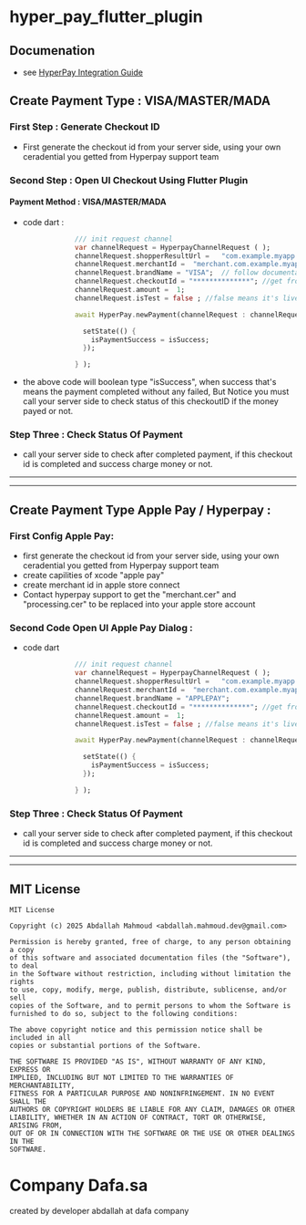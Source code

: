 # hyper_pay_flutter_plugin

## Documenation 
* see [HyperPay Integration Guide](https://www.hyperpay.com/integration-guide/)


## Create Payment Type :  VISA/MASTER/MADA

### First Step : Generate Checkout ID 

* First generate the checkout id from your server side, using your own ceradential you getted from Hyperpay support team

### Second Step : Open UI Checkout Using Flutter Plugin

#### Payment Method : VISA/MASTER/MADA 

* code dart :
```dart
                /// init request channel
                var channelRequest = HyperpayChannelRequest ( );
                channelRequest.shopperResultUrl =   "com.example.myapp.payment";  //contact hyperpay support to get merchantId
                channelRequest.merchantId =  "merchant.com.example.myapp";  //contact hyperpay support to get merchantId
                channelRequest.brandName = "VISA";  // follow documentation to get brand name, example : VISA/MASTER/MADA 
                channelRequest.checkoutId = "**************"; //get from your server side 
                channelRequest.amount =  1;
                channelRequest.isTest = false ; //false means it's live

                await HyperPay.newPayment(channelRequest : channelRequest, onComplete: (bool isSuccess) {

                  setState(() {
                    isPaymentSuccess = isSuccess;
                  });

                } );
```
* the above code will boolean type "isSuccess", when success that's means the payment completed without any failed,
  But Notice you must call your server side to check status of this checkoutID if the money payed or not.
 
### Step Three : Check Status Of Payment 

* call your server side to check after completed payment, if this checkout id is completed and success charge money or not.


-----

-----

## Create Payment Type Apple Pay / Hyperpay :

### First Config Apple Pay:

* first generate the checkout id from your server side, using your own ceradential you getted from Hyperpay support team
* create capilities of xcode "apple pay"
* create merchant id in apple store connect
* Contact hyperpay support to get the "merchant.cer" and "processing.cer" to be replaced into your apple store account

### Second Code Open UI Apple Pay Dialog :

* code dart 
```dart
                /// init request channel
                var channelRequest = HyperpayChannelRequest ( );
                channelRequest.shopperResultUrl =   "com.example.myapp.payment";  //contact hyperpay support to get merchantId
                channelRequest.merchantId =  "merchant.com.example.myapp";  //contact hyperpay support to get merchantId
                channelRequest.brandName = "APPLEPAY";  
                channelRequest.checkoutId = "**************"; //get from your server side 
                channelRequest.amount =  1;
                channelRequest.isTest = false ; //false means it's live

                await HyperPay.newPayment(channelRequest : channelRequest, onComplete: (bool isSuccess) {

                  setState(() {
                    isPaymentSuccess = isSuccess;
                  });

                } );
```

### Step Three : Check Status Of Payment

* call your server side to check after completed payment, if this checkout id is completed and success charge money or not.


-----

-----

## MIT License

````
MIT License

Copyright (c) 2025 Abdallah Mahmoud <abdallah.mahmoud.dev@gmail.com>

Permission is hereby granted, free of charge, to any person obtaining a copy
of this software and associated documentation files (the "Software"), to deal
in the Software without restriction, including without limitation the rights
to use, copy, modify, merge, publish, distribute, sublicense, and/or sell
copies of the Software, and to permit persons to whom the Software is
furnished to do so, subject to the following conditions:

The above copyright notice and this permission notice shall be included in all
copies or substantial portions of the Software.

THE SOFTWARE IS PROVIDED "AS IS", WITHOUT WARRANTY OF ANY KIND, EXPRESS OR
IMPLIED, INCLUDING BUT NOT LIMITED TO THE WARRANTIES OF MERCHANTABILITY,
FITNESS FOR A PARTICULAR PURPOSE AND NONINFRINGEMENT. IN NO EVENT SHALL THE
AUTHORS OR COPYRIGHT HOLDERS BE LIABLE FOR ANY CLAIM, DAMAGES OR OTHER
LIABILITY, WHETHER IN AN ACTION OF CONTRACT, TORT OR OTHERWISE, ARISING FROM,
OUT OF OR IN CONNECTION WITH THE SOFTWARE OR THE USE OR OTHER DEALINGS IN THE
SOFTWARE.

````

# Company Dafa.sa
created by developer abdallah at dafa company
